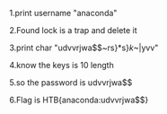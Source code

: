 1.print username "anaconda"

2.Found lock is a trap and delete it

3.print char "udvvrjwa$$\~rs}*s}*k*~|yvv"

4.know the keys is 10 length

5.so the password is udvvrjwa$$

6.Flag is HTB{anaconda:udvvrjwa$$}
